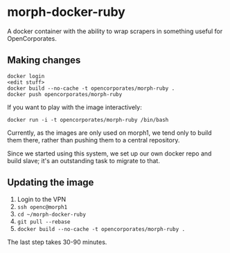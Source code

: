 # morph-docker-ruby

A docker container with the ability to wrap scrapers in something useful for
OpenCorporates.

## Making changes

    docker login
    <edit stuff>
    docker build --no-cache -t opencorporates/morph-ruby .
    docker push opencorporates/morph-ruby

If you want to play with the image interactively:

    docker run -i -t opencorporates/morph-ruby /bin/bash

Currently, as the images are only used on morph1, we tend only to build them
there, rather than pushing them to a central repository.

Since we started using this system, we set up our own docker repo and build
slave; it's an outstanding task to migrate to that.

## Updating the image

1. Login to the VPN
1. `ssh openc@morph1`
1. `cd ~/morph-docker-ruby`
1. `git pull --rebase`
1. `docker build --no-cache -t opencorporates/morph-ruby .`

The last step takes 30-90 minutes.
